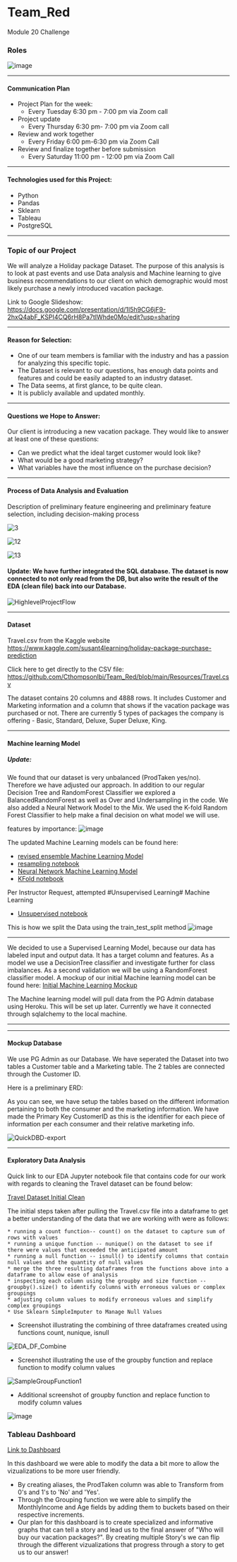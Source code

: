 # Team_Red
Module 20 Challenge

### Roles

![image](https://user-images.githubusercontent.com/91682586/160031253-634e2ae7-d2bd-4073-b9fe-a9d076299eca.png)

---
#### Communication Plan			
			

 - Project Plan for the week:	
  	* Every Tuesday 6:30 pm - 7:00 pm via Zoom call
 - Project update 	
 	* Every Thursday 6:30 pm- 7:00 pm via Zoom call
 - Review and work together 	
 	* Every Friday 6:00 pm-6:30 pm via Zoom Call
 - Review and finalize together before submission 	
 	* Every Saturday 11:00 pm - 12:00 pm via Zoom Call

---
#### Technologies used for this Project:

- Python
- Pandas
- Sklearn
- Tableau
- PostgreSQL

---
### Topic of our Project

We will analyze a Holiday package Dataset. The purpose of this analysis is to look at past events and use Data analysis and Machine learning to give business recommendations to our client on which demographic would most likely purchase a newly introduced vacation package.

Link to Google Slideshow: https://docs.google.com/presentation/d/1I5h9CG6jF9-2hxQ4abF_KSPI4CQ6rH8Pa7tIWhde0Mo/edit?usp=sharing

---
#### Reason for Selection: 

-	One of our team members is familiar with the industry and has a passion for analyzing this specific topic.
-	The Dataset is relevant to our questions, has enough data points and features and could be easily adapted to an industry dataset.
-	The Data seems, at first glance, to be quite clean.
-	It is publicly available and updated monthly. 

---
#### Questions we Hope to Answer:

Our client is introducing a new vacation package. They would like to answer at least one of these questions:

-	Can we predict what the ideal target customer would look like?
-	What would be a good marketing strategy?
-	What variables have the most influence on the purchase decision?

---
#### Process of Data Analysis and Evaluation

Description of preliminary feature engineering and preliminary feature selection, including decision-making process

![3](https://user-images.githubusercontent.com/91682586/159799327-5b62152f-a315-4818-a306-0a7ef502ec29.png)

![12](https://user-images.githubusercontent.com/91682586/159800113-68fecc39-106a-4d56-9aaa-62a265695b3b.png)

![13](https://user-images.githubusercontent.com/91682586/159800176-c50087d8-241a-4be0-b5ef-630f79057ff4.png)


#### Update: We have further integrated the SQL database. The dataset is now connected to not only read from the DB, but also write the result of the EDA (clean file) back into our Database. 



![HighlevelProjectFlow](Images/HighlevelProjectFlow.PNG)

---
#### Dataset

Travel.csv from the Kaggle website
https://www.kaggle.com/susant4learning/holiday-package-purchase-prediction

Click here to get directly to the CSV file:  https://github.com/Cthompsonlbi/Team_Red/blob/main/Resources/Travel.csv

The dataset contains 20 columns and 4888 rows.
It includes Customer and Marketing information and a column that shows if the vacation package was purchased or not.
There are currently 5 types of packages the company is offering - Basic, Standard, Deluxe, Super Deluxe, King.

---
#### Machine learning Model

##### **Update**:
We found that our dataset is very unbalanced (ProdTaken yes/no). Therefore we have adjusted our approach.
In addition to our regular Decision Tree and RandomForest Classifier we explored a BalancedRandomForest as well as Over and Undersampling in the code.
We also added a Neural Network Model to the Mix. We used the K-fold Random Forest Classifier to help make a final decision on what model we will use.

features by importance:
![image](https://user-images.githubusercontent.com/91682586/159939057-ba9491c7-6fa3-4787-8f5d-0313e93ea2d1.png)


The updated Machine Learning models can be found here:

  - [revised ensemble Machine Learning Model](Notebooks/Insight_ensemble.ipynb)
  - [resampling notebook](Notebooks/Insight_resampling.ipynb)
  - [Neural Network Machine Learning Model](Notebooks/InsightNeural.ipynb)
  - [KFold notebook](Notebooks/InsightUnsupervised.ipynb)

Per Instructor Request, attempted #Unsupervised Learning# Machine Learning

  - [Unsupervised notebook](Notebooks/Insight_ensemble_KFold.ipynb)

This is how we split the Data using the train_test_split method ![image](https://user-images.githubusercontent.com/91682586/159809128-c81e74f5-5687-4ddd-a23f-1455d21b5fc2.png)

--- 
We decided to use a Supervised Learning Model, because our data has labeled input and output data.
It has a target column and features.
As a model we use a DecisionTree classifier and investigate further for class imbalances.
As a second validation we will be using a RandomForest classifier model.
A mockup of our initial Machine learning model can be found here: 
[Initial Machine Learning Mockup](Notebooks/Mock_up_Machine_Learning_Modelwith_SQL_connect.ipynb)

The Machine learning model will pull data from the PG Admin database using Heroku.
This will be set up later. Currently we have it connected through sqlalchemy to the local machine.

---
---
#### Mockup Database

We use PG Admin as our Database.
We have seperated the Dataset into two tables a Customer table and a Marketing table.
The 2 tables are connected through the Customer ID.

Here is a preliminary ERD:

As you can see, we have setup the tables based on the different information pertaining to both the consumer and the marketing information.
We have made the Primary Key CustomerID as this is the identifier for each piece of information per each consumer and their relative marketing info.


![QuickDBD-export](https://user-images.githubusercontent.com/92830382/159591417-936321a5-d646-4f35-9745-389ab3cc44a4.png)


---
#### Exploratory Data Analysis

Quick link to our EDA Jupyter notebook file that contains code for our work with regards to cleaning the Travel dataset can be found below:

[Travel Dataset Initial Clean](Notebooks/InsightEDA.ipynb)

The initial steps taken after pulling the Travel.csv file into a dataframe to get a better understanding of the data that we are working with were as follows:	

	* running a count function-- count() on the dataset to capture sum of rows with values
	* running a unique function -- nunique() on the dataset to see if there were values that exceeded the anticipated amount
	* running a null function -- isnull() to identify columns that contain null values and the quantity of null values
	* merge the three resulting dataframes from the functions above into a dataframe to allow ease of analysis
	* inspecting each column using the groupby and size function --groupby().size() to identify columns with erroneous values or complex groupings
	* adjusting column values to modify erroneous values and simplify complex groupings
	* Use Sklearn SimpleImputer to Manage Null Values
	
* Screenshot illustrating the combining of three dataframes created using functions count, nunique, isnull

![EDA_DF_Combine](Images/EDA_DF_Combine.PNG)

* Screenshot illustrating the use of the groupby function and replace function to modify column values

![SampleGroupFunction1](Images/SampleGroupFunction1.PNG)
	
* Additional screenshot of groupby function and replace function to modify column values

![image](https://user-images.githubusercontent.com/91682586/159763571-9262e494-9fd7-4114-9807-800b297dd0dd.png)

### Tableau Dashboard

[Link to Dashboard](https://public.tableau.com/app/profile/trevor.sreekrisenjee/viz/InsightsontheBeachUpdatedDash/ConsumerDash?publish=yes)

In this dashboard we were able to modify the data a bit more to allow the vizualizations to be more user friendly. 

* By creating aliases, the ProdTaken column was able to Transform from 0's and 1's to 'No' and 'Yes'. 
* Through the Grouping function we were able to simplify the MonthlyIncome and Age fields by adding them to buckets based on their respective increments.
* Our plan for this dashboard is to create specialized and informative graphs that can tell a story and lead us to the final answer of "Who will buy our vacation packages?". By creating multiple Story's we can flip through the different vizualizations that progress through a story to get us to our answer!



